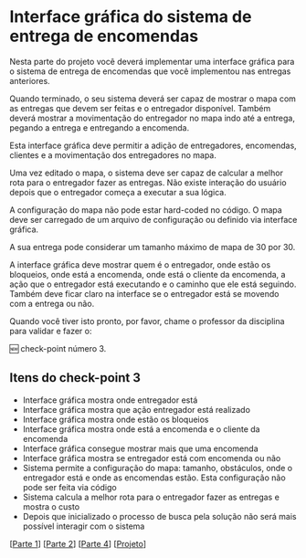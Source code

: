 # Interface gráfica do sistema de entrega de encomendas

Nesta parte do projeto você deverá implementar uma interface gráfica para o sistema de entrega de encomendas que você implementou nas entregas anteriores.

Quando terminado, o seu sistema deverá ser capaz de mostrar o mapa com as entregas que devem ser feitas e o entregador disponível. Também deverá mostrar a movimentação do entregador no mapa indo até a entrega, pegando a entrega e entregando a encomenda.

Esta interface gráfica deve permitir a adição de entregadores, encomendas, clientes e a movimentação dos entregadores no mapa.

Uma vez editado o mapa, o sistema deve ser capaz de calcular a melhor rota para o entregador fazer as entregas. Não existe interação do usuário depois que o entregador começa a executar a sua lógica. 

A configuração do mapa não pode estar hard-coded no código. O mapa deve ser carregado de um arquivo de configuração ou definido via interface gráfica.

A sua entrega pode considerar um tamanho máximo de mapa de 30 por 30. 

A interface gráfica deve mostrar quem é o entregador, onde estão os bloqueios, onde está a encomenda, onde está o cliente da encomenda, a ação que o entregador está executando e o caminho que ele está seguindo. Também deve ficar claro na interface se o entregador está se movendo com a entrega ou não.

Quando você tiver isto pronto, por favor, chame o professor da disciplina para validar e fazer o:  

:new: check-point número 3.

## Itens do check-point 3

* Interface gráfica mostra onde entregador está
* Interface gráfica mostra que ação entregador está realizado
* Interface gráfica mostra onde estão os bloqueios
* Interface gráfica mostra onde está a encomenda e o cliente da encomenda
* Interface gráfica consegue mostrar mais que uma encomenda
* Interface gráfica mostra se entregador está com encomenda ou não
* Sistema permite a configuração do mapa: tamanho, obstáculos, onde o entregador está e onde as encomendas estão. Esta configuração não pode ser feita via código
* Sistema calcula a melhor rota para o entregador fazer as entregas e mostra o custo
* Depois que inicializado o processo de busca pela solução não será mais possível interagir com o sistema

[[Parte 1](../parte01/index.md)] [[Parte 2](../parte02/index.md)] [[Parte 4](../parte04/index.md)] [[Projeto](../index.md)]